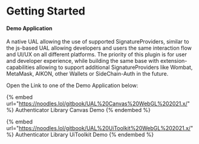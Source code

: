 # Getting Started

#### Demo Application

A native UAL allowing the use of supported SignatureProviders, similar to the js-based UAL allowing developers and users the same interaction flow and UI/UX on all different platforms. The priority of this plugin is for user and developer experience, while building the same base with extension-capabilities allowing to support additional SignatureProviders like Wombat, MetaMask, AIKON, other Wallets or SideChain-Auth in the future.

Open the Link to one of the Demo Application below:


{% embed url="https://noodles.lol/gitbook/UAL%20Canvas%20WebGL%202021.x/" %}
Authenticator Library Canvas Demo
{% endembed %}

{% embed url="https://noodles.lol/gitbook/UAL%20UiToolkit%20WebGL%202021.x/" %}
Authenticator Library UiToolkit Demo
{% endembed %}
